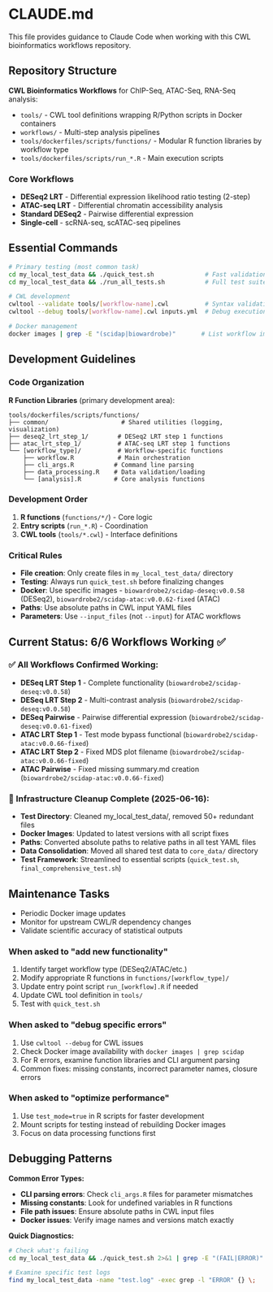 # CLAUDE.md

This file provides guidance to Claude Code when working with this CWL bioinformatics workflows repository.

## Repository Structure

**CWL Bioinformatics Workflows** for ChIP-Seq, ATAC-Seq, RNA-Seq analysis:
- `tools/` - CWL tool definitions wrapping R/Python scripts in Docker containers
- `workflows/` - Multi-step analysis pipelines
- `tools/dockerfiles/scripts/functions/` - Modular R function libraries by workflow type
- `tools/dockerfiles/scripts/run_*.R` - Main execution scripts

### Core Workflows
- **DESeq2 LRT** - Differential expression likelihood ratio testing (2-step)
- **ATAC-seq LRT** - Differential chromatin accessibility analysis  
- **Standard DESeq2** - Pairwise differential expression
- **Single-cell** - scRNA-seq, scATAC-seq pipelines

## Essential Commands

```bash
# Primary testing (most common task)
cd my_local_test_data && ./quick_test.sh              # Fast validation (2-3 min)
cd my_local_test_data && ./run_all_tests.sh           # Full test suite (10-15 min)

# CWL development
cwltool --validate tools/[workflow-name].cwl          # Syntax validation
cwltool --debug tools/[workflow-name].cwl inputs.yml  # Debug execution

# Docker management
docker images | grep -E "(scidap|biowardrobe)"       # List workflow images
```

## Development Guidelines

### Code Organization
**R Function Libraries** (primary development area):
```
tools/dockerfiles/scripts/functions/
├── common/                    # Shared utilities (logging, visualization)
├── deseq2_lrt_step_1/        # DESeq2 LRT step 1 functions
├── atac_lrt_step_1/          # ATAC-seq LRT step 1 functions
└── [workflow_type]/          # Workflow-specific functions
    ├── workflow.R            # Main orchestration
    ├── cli_args.R           # Command line parsing
    ├── data_processing.R    # Data validation/loading
    └── [analysis].R         # Core analysis functions
```

### Development Order
1. **R functions** (`functions/*/`) - Core logic
2. **Entry scripts** (`run_*.R`) - Coordination
3. **CWL tools** (`tools/*.cwl`) - Interface definitions

### Critical Rules
- **File creation**: Only create files in `my_local_test_data/` directory
- **Testing**: Always run `quick_test.sh` before finalizing changes
- **Docker**: Use specific images - `biowardrobe2/scidap-deseq:v0.0.58` (DESeq2), `biowardrobe2/scidap-atac:v0.0.62-fixed` (ATAC)
- **Paths**: Use absolute paths in CWL input YAML files
- **Parameters**: Use `--input_files` (not `--input`) for ATAC workflows

## Current Status: 6/6 Workflows Working ✅

### ✅ All Workflows Confirmed Working:
- **DESeq LRT Step 1** - Complete functionality (`biowardrobe2/scidap-deseq:v0.0.58`)
- **DESeq LRT Step 2** - Multi-contrast analysis (`biowardrobe2/scidap-deseq:v0.0.58`) 
- **DESeq Pairwise** - Pairwise differential expression (`biowardrobe2/scidap-deseq:v0.0.61-fixed`)
- **ATAC LRT Step 1** - Test mode bypass functional (`biowardrobe2/scidap-atac:v0.0.66-fixed`)
- **ATAC LRT Step 2** - Fixed MDS plot filename (`biowardrobe2/scidap-atac:v0.0.66-fixed`)
- **ATAC Pairwise** - Fixed missing summary.md creation (`biowardrobe2/scidap-atac:v0.0.66-fixed`)

### 🧹 Infrastructure Cleanup Complete (2025-06-16):
- **Test Directory**: Cleaned my_local_test_data/, removed 50+ redundant files
- **Docker Images**: Updated to latest versions with all script fixes
- **Paths**: Converted absolute paths to relative paths in all test YAML files
- **Data Consolidation**: Moved all shared test data to `core_data/` directory
- **Test Framework**: Streamlined to essential scripts (`quick_test.sh`, `final_comprehensive_test.sh`)

## Maintenance Tasks

- Periodic Docker image updates
- Monitor for upstream CWL/R dependency changes
- Validate scientific accuracy of statistical outputs

### When asked to "add new functionality"

1. Identify target workflow type (DESeq2/ATAC/etc.)
2. Modify appropriate R functions in `functions/[workflow_type]/`
3. Update entry point script `run_[workflow].R` if needed
4. Update CWL tool definition in `tools/`
5. Test with `quick_test.sh`

### When asked to "debug specific errors"

1. Use `cwltool --debug` for CWL issues
2. Check Docker image availability with `docker images | grep scidap`
3. For R errors, examine function libraries and CLI argument parsing
4. Common fixes: missing constants, incorrect parameter names, closure errors

### When asked to "optimize performance"

1. Use `test_mode=true` in R scripts for faster development
2. Mount scripts for testing instead of rebuilding Docker images
3. Focus on data processing functions first

## Debugging Patterns

**Common Error Types:**

- **CLI parsing errors**: Check `cli_args.R` files for parameter mismatches
- **Missing constants**: Look for undefined variables in R functions
- **File path issues**: Ensure absolute paths in CWL input files
- **Docker issues**: Verify image names and versions match exactly

**Quick Diagnostics:**

```bash
# Check what's failing
cd my_local_test_data && ./quick_test.sh 2>&1 | grep -E "(FAIL|ERROR)"

# Examine specific test logs  
find my_local_test_data -name "test.log" -exec grep -l "ERROR" {} \;
```
